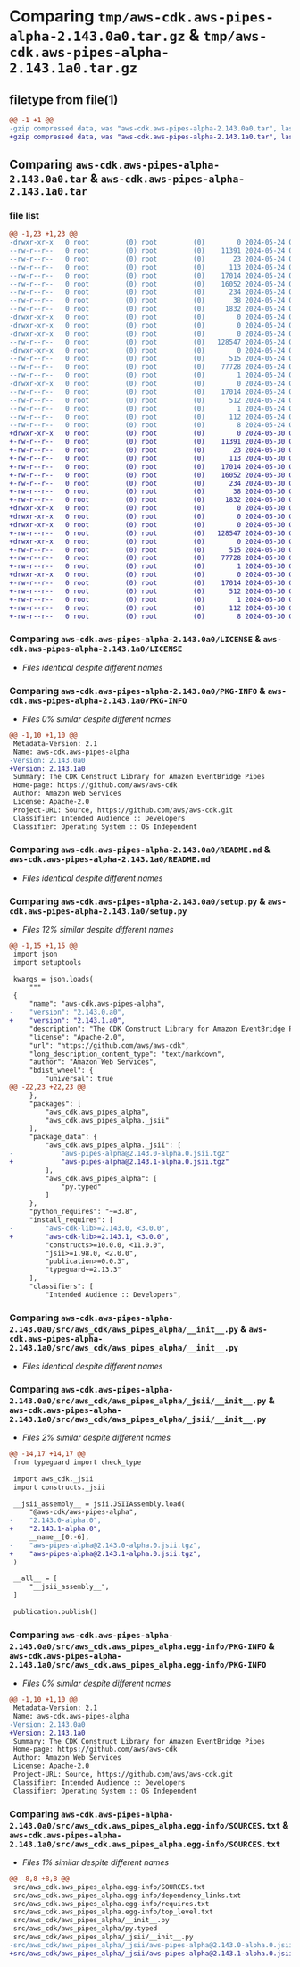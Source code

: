 # Comparing `tmp/aws-cdk.aws-pipes-alpha-2.143.0a0.tar.gz` & `tmp/aws-cdk.aws-pipes-alpha-2.143.1a0.tar.gz`

## filetype from file(1)

```diff
@@ -1 +1 @@
-gzip compressed data, was "aws-cdk.aws-pipes-alpha-2.143.0a0.tar", last modified: Fri May 24 02:44:25 2024, max compression
+gzip compressed data, was "aws-cdk.aws-pipes-alpha-2.143.1a0.tar", last modified: Thu May 30 02:13:01 2024, max compression
```

## Comparing `aws-cdk.aws-pipes-alpha-2.143.0a0.tar` & `aws-cdk.aws-pipes-alpha-2.143.1a0.tar`

### file list

```diff
@@ -1,23 +1,23 @@
-drwxr-xr-x   0 root         (0) root         (0)        0 2024-05-24 02:44:25.136186 aws-cdk.aws-pipes-alpha-2.143.0a0/
--rw-r--r--   0 root         (0) root         (0)    11391 2024-05-24 02:44:09.000000 aws-cdk.aws-pipes-alpha-2.143.0a0/LICENSE
--rw-r--r--   0 root         (0) root         (0)       23 2024-05-24 02:44:09.000000 aws-cdk.aws-pipes-alpha-2.143.0a0/MANIFEST.in
--rw-r--r--   0 root         (0) root         (0)      113 2024-05-24 02:44:09.000000 aws-cdk.aws-pipes-alpha-2.143.0a0/NOTICE
--rw-r--r--   0 root         (0) root         (0)    17014 2024-05-24 02:44:25.136186 aws-cdk.aws-pipes-alpha-2.143.0a0/PKG-INFO
--rw-r--r--   0 root         (0) root         (0)    16052 2024-05-24 02:44:09.000000 aws-cdk.aws-pipes-alpha-2.143.0a0/README.md
--rw-r--r--   0 root         (0) root         (0)      234 2024-05-24 02:44:09.000000 aws-cdk.aws-pipes-alpha-2.143.0a0/pyproject.toml
--rw-r--r--   0 root         (0) root         (0)       38 2024-05-24 02:44:25.136186 aws-cdk.aws-pipes-alpha-2.143.0a0/setup.cfg
--rw-r--r--   0 root         (0) root         (0)     1832 2024-05-24 02:44:09.000000 aws-cdk.aws-pipes-alpha-2.143.0a0/setup.py
-drwxr-xr-x   0 root         (0) root         (0)        0 2024-05-24 02:44:25.132186 aws-cdk.aws-pipes-alpha-2.143.0a0/src/
-drwxr-xr-x   0 root         (0) root         (0)        0 2024-05-24 02:44:25.132186 aws-cdk.aws-pipes-alpha-2.143.0a0/src/aws_cdk/
-drwxr-xr-x   0 root         (0) root         (0)        0 2024-05-24 02:44:25.132186 aws-cdk.aws-pipes-alpha-2.143.0a0/src/aws_cdk/aws_pipes_alpha/
--rw-r--r--   0 root         (0) root         (0)   128547 2024-05-24 02:44:09.000000 aws-cdk.aws-pipes-alpha-2.143.0a0/src/aws_cdk/aws_pipes_alpha/__init__.py
-drwxr-xr-x   0 root         (0) root         (0)        0 2024-05-24 02:44:25.132186 aws-cdk.aws-pipes-alpha-2.143.0a0/src/aws_cdk/aws_pipes_alpha/_jsii/
--rw-r--r--   0 root         (0) root         (0)      515 2024-05-24 02:44:09.000000 aws-cdk.aws-pipes-alpha-2.143.0a0/src/aws_cdk/aws_pipes_alpha/_jsii/__init__.py
--rw-r--r--   0 root         (0) root         (0)    77728 2024-05-24 02:44:09.000000 aws-cdk.aws-pipes-alpha-2.143.0a0/src/aws_cdk/aws_pipes_alpha/_jsii/aws-pipes-alpha@2.143.0-alpha.0.jsii.tgz
--rw-r--r--   0 root         (0) root         (0)        1 2024-05-24 02:44:09.000000 aws-cdk.aws-pipes-alpha-2.143.0a0/src/aws_cdk/aws_pipes_alpha/py.typed
-drwxr-xr-x   0 root         (0) root         (0)        0 2024-05-24 02:44:25.132186 aws-cdk.aws-pipes-alpha-2.143.0a0/src/aws_cdk.aws_pipes_alpha.egg-info/
--rw-r--r--   0 root         (0) root         (0)    17014 2024-05-24 02:44:25.000000 aws-cdk.aws-pipes-alpha-2.143.0a0/src/aws_cdk.aws_pipes_alpha.egg-info/PKG-INFO
--rw-r--r--   0 root         (0) root         (0)      512 2024-05-24 02:44:25.000000 aws-cdk.aws-pipes-alpha-2.143.0a0/src/aws_cdk.aws_pipes_alpha.egg-info/SOURCES.txt
--rw-r--r--   0 root         (0) root         (0)        1 2024-05-24 02:44:25.000000 aws-cdk.aws-pipes-alpha-2.143.0a0/src/aws_cdk.aws_pipes_alpha.egg-info/dependency_links.txt
--rw-r--r--   0 root         (0) root         (0)      112 2024-05-24 02:44:25.000000 aws-cdk.aws-pipes-alpha-2.143.0a0/src/aws_cdk.aws_pipes_alpha.egg-info/requires.txt
--rw-r--r--   0 root         (0) root         (0)        8 2024-05-24 02:44:25.000000 aws-cdk.aws-pipes-alpha-2.143.0a0/src/aws_cdk.aws_pipes_alpha.egg-info/top_level.txt
+drwxr-xr-x   0 root         (0) root         (0)        0 2024-05-30 02:13:01.862634 aws-cdk.aws-pipes-alpha-2.143.1a0/
+-rw-r--r--   0 root         (0) root         (0)    11391 2024-05-30 02:12:42.000000 aws-cdk.aws-pipes-alpha-2.143.1a0/LICENSE
+-rw-r--r--   0 root         (0) root         (0)       23 2024-05-30 02:12:42.000000 aws-cdk.aws-pipes-alpha-2.143.1a0/MANIFEST.in
+-rw-r--r--   0 root         (0) root         (0)      113 2024-05-30 02:12:42.000000 aws-cdk.aws-pipes-alpha-2.143.1a0/NOTICE
+-rw-r--r--   0 root         (0) root         (0)    17014 2024-05-30 02:13:01.862634 aws-cdk.aws-pipes-alpha-2.143.1a0/PKG-INFO
+-rw-r--r--   0 root         (0) root         (0)    16052 2024-05-30 02:12:42.000000 aws-cdk.aws-pipes-alpha-2.143.1a0/README.md
+-rw-r--r--   0 root         (0) root         (0)      234 2024-05-30 02:12:42.000000 aws-cdk.aws-pipes-alpha-2.143.1a0/pyproject.toml
+-rw-r--r--   0 root         (0) root         (0)       38 2024-05-30 02:13:01.862634 aws-cdk.aws-pipes-alpha-2.143.1a0/setup.cfg
+-rw-r--r--   0 root         (0) root         (0)     1832 2024-05-30 02:12:42.000000 aws-cdk.aws-pipes-alpha-2.143.1a0/setup.py
+drwxr-xr-x   0 root         (0) root         (0)        0 2024-05-30 02:13:01.862634 aws-cdk.aws-pipes-alpha-2.143.1a0/src/
+drwxr-xr-x   0 root         (0) root         (0)        0 2024-05-30 02:13:01.862634 aws-cdk.aws-pipes-alpha-2.143.1a0/src/aws_cdk/
+drwxr-xr-x   0 root         (0) root         (0)        0 2024-05-30 02:13:01.862634 aws-cdk.aws-pipes-alpha-2.143.1a0/src/aws_cdk/aws_pipes_alpha/
+-rw-r--r--   0 root         (0) root         (0)   128547 2024-05-30 02:12:42.000000 aws-cdk.aws-pipes-alpha-2.143.1a0/src/aws_cdk/aws_pipes_alpha/__init__.py
+drwxr-xr-x   0 root         (0) root         (0)        0 2024-05-30 02:13:01.862634 aws-cdk.aws-pipes-alpha-2.143.1a0/src/aws_cdk/aws_pipes_alpha/_jsii/
+-rw-r--r--   0 root         (0) root         (0)      515 2024-05-30 02:12:42.000000 aws-cdk.aws-pipes-alpha-2.143.1a0/src/aws_cdk/aws_pipes_alpha/_jsii/__init__.py
+-rw-r--r--   0 root         (0) root         (0)    77728 2024-05-30 02:12:42.000000 aws-cdk.aws-pipes-alpha-2.143.1a0/src/aws_cdk/aws_pipes_alpha/_jsii/aws-pipes-alpha@2.143.1-alpha.0.jsii.tgz
+-rw-r--r--   0 root         (0) root         (0)        1 2024-05-30 02:12:42.000000 aws-cdk.aws-pipes-alpha-2.143.1a0/src/aws_cdk/aws_pipes_alpha/py.typed
+drwxr-xr-x   0 root         (0) root         (0)        0 2024-05-30 02:13:01.862634 aws-cdk.aws-pipes-alpha-2.143.1a0/src/aws_cdk.aws_pipes_alpha.egg-info/
+-rw-r--r--   0 root         (0) root         (0)    17014 2024-05-30 02:13:01.000000 aws-cdk.aws-pipes-alpha-2.143.1a0/src/aws_cdk.aws_pipes_alpha.egg-info/PKG-INFO
+-rw-r--r--   0 root         (0) root         (0)      512 2024-05-30 02:13:01.000000 aws-cdk.aws-pipes-alpha-2.143.1a0/src/aws_cdk.aws_pipes_alpha.egg-info/SOURCES.txt
+-rw-r--r--   0 root         (0) root         (0)        1 2024-05-30 02:13:01.000000 aws-cdk.aws-pipes-alpha-2.143.1a0/src/aws_cdk.aws_pipes_alpha.egg-info/dependency_links.txt
+-rw-r--r--   0 root         (0) root         (0)      112 2024-05-30 02:13:01.000000 aws-cdk.aws-pipes-alpha-2.143.1a0/src/aws_cdk.aws_pipes_alpha.egg-info/requires.txt
+-rw-r--r--   0 root         (0) root         (0)        8 2024-05-30 02:13:01.000000 aws-cdk.aws-pipes-alpha-2.143.1a0/src/aws_cdk.aws_pipes_alpha.egg-info/top_level.txt
```

### Comparing `aws-cdk.aws-pipes-alpha-2.143.0a0/LICENSE` & `aws-cdk.aws-pipes-alpha-2.143.1a0/LICENSE`

 * *Files identical despite different names*

### Comparing `aws-cdk.aws-pipes-alpha-2.143.0a0/PKG-INFO` & `aws-cdk.aws-pipes-alpha-2.143.1a0/PKG-INFO`

 * *Files 0% similar despite different names*

```diff
@@ -1,10 +1,10 @@
 Metadata-Version: 2.1
 Name: aws-cdk.aws-pipes-alpha
-Version: 2.143.0a0
+Version: 2.143.1a0
 Summary: The CDK Construct Library for Amazon EventBridge Pipes
 Home-page: https://github.com/aws/aws-cdk
 Author: Amazon Web Services
 License: Apache-2.0
 Project-URL: Source, https://github.com/aws/aws-cdk.git
 Classifier: Intended Audience :: Developers
 Classifier: Operating System :: OS Independent
```

### Comparing `aws-cdk.aws-pipes-alpha-2.143.0a0/README.md` & `aws-cdk.aws-pipes-alpha-2.143.1a0/README.md`

 * *Files identical despite different names*

### Comparing `aws-cdk.aws-pipes-alpha-2.143.0a0/setup.py` & `aws-cdk.aws-pipes-alpha-2.143.1a0/setup.py`

 * *Files 12% similar despite different names*

```diff
@@ -1,15 +1,15 @@
 import json
 import setuptools
 
 kwargs = json.loads(
     """
 {
     "name": "aws-cdk.aws-pipes-alpha",
-    "version": "2.143.0.a0",
+    "version": "2.143.1.a0",
     "description": "The CDK Construct Library for Amazon EventBridge Pipes",
     "license": "Apache-2.0",
     "url": "https://github.com/aws/aws-cdk",
     "long_description_content_type": "text/markdown",
     "author": "Amazon Web Services",
     "bdist_wheel": {
         "universal": true
@@ -22,23 +22,23 @@
     },
     "packages": [
         "aws_cdk.aws_pipes_alpha",
         "aws_cdk.aws_pipes_alpha._jsii"
     ],
     "package_data": {
         "aws_cdk.aws_pipes_alpha._jsii": [
-            "aws-pipes-alpha@2.143.0-alpha.0.jsii.tgz"
+            "aws-pipes-alpha@2.143.1-alpha.0.jsii.tgz"
         ],
         "aws_cdk.aws_pipes_alpha": [
             "py.typed"
         ]
     },
     "python_requires": "~=3.8",
     "install_requires": [
-        "aws-cdk-lib>=2.143.0, <3.0.0",
+        "aws-cdk-lib>=2.143.1, <3.0.0",
         "constructs>=10.0.0, <11.0.0",
         "jsii>=1.98.0, <2.0.0",
         "publication>=0.0.3",
         "typeguard~=2.13.3"
     ],
     "classifiers": [
         "Intended Audience :: Developers",
```

### Comparing `aws-cdk.aws-pipes-alpha-2.143.0a0/src/aws_cdk/aws_pipes_alpha/__init__.py` & `aws-cdk.aws-pipes-alpha-2.143.1a0/src/aws_cdk/aws_pipes_alpha/__init__.py`

 * *Files identical despite different names*

### Comparing `aws-cdk.aws-pipes-alpha-2.143.0a0/src/aws_cdk/aws_pipes_alpha/_jsii/__init__.py` & `aws-cdk.aws-pipes-alpha-2.143.1a0/src/aws_cdk/aws_pipes_alpha/_jsii/__init__.py`

 * *Files 2% similar despite different names*

```diff
@@ -14,17 +14,17 @@
 from typeguard import check_type
 
 import aws_cdk._jsii
 import constructs._jsii
 
 __jsii_assembly__ = jsii.JSIIAssembly.load(
     "@aws-cdk/aws-pipes-alpha",
-    "2.143.0-alpha.0",
+    "2.143.1-alpha.0",
     __name__[0:-6],
-    "aws-pipes-alpha@2.143.0-alpha.0.jsii.tgz",
+    "aws-pipes-alpha@2.143.1-alpha.0.jsii.tgz",
 )
 
 __all__ = [
     "__jsii_assembly__",
 ]
 
 publication.publish()
```

### Comparing `aws-cdk.aws-pipes-alpha-2.143.0a0/src/aws_cdk.aws_pipes_alpha.egg-info/PKG-INFO` & `aws-cdk.aws-pipes-alpha-2.143.1a0/src/aws_cdk.aws_pipes_alpha.egg-info/PKG-INFO`

 * *Files 0% similar despite different names*

```diff
@@ -1,10 +1,10 @@
 Metadata-Version: 2.1
 Name: aws-cdk.aws-pipes-alpha
-Version: 2.143.0a0
+Version: 2.143.1a0
 Summary: The CDK Construct Library for Amazon EventBridge Pipes
 Home-page: https://github.com/aws/aws-cdk
 Author: Amazon Web Services
 License: Apache-2.0
 Project-URL: Source, https://github.com/aws/aws-cdk.git
 Classifier: Intended Audience :: Developers
 Classifier: Operating System :: OS Independent
```

### Comparing `aws-cdk.aws-pipes-alpha-2.143.0a0/src/aws_cdk.aws_pipes_alpha.egg-info/SOURCES.txt` & `aws-cdk.aws-pipes-alpha-2.143.1a0/src/aws_cdk.aws_pipes_alpha.egg-info/SOURCES.txt`

 * *Files 1% similar despite different names*

```diff
@@ -8,8 +8,8 @@
 src/aws_cdk.aws_pipes_alpha.egg-info/SOURCES.txt
 src/aws_cdk.aws_pipes_alpha.egg-info/dependency_links.txt
 src/aws_cdk.aws_pipes_alpha.egg-info/requires.txt
 src/aws_cdk.aws_pipes_alpha.egg-info/top_level.txt
 src/aws_cdk/aws_pipes_alpha/__init__.py
 src/aws_cdk/aws_pipes_alpha/py.typed
 src/aws_cdk/aws_pipes_alpha/_jsii/__init__.py
-src/aws_cdk/aws_pipes_alpha/_jsii/aws-pipes-alpha@2.143.0-alpha.0.jsii.tgz
+src/aws_cdk/aws_pipes_alpha/_jsii/aws-pipes-alpha@2.143.1-alpha.0.jsii.tgz
```

